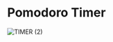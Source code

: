 # Pomodoro Timer
![TIMER (2)](https://github.com/nasan016/pomodoro-timer/assets/83597466/966b57b7-5fa3-4756-8061-0eab1bb27bab)
